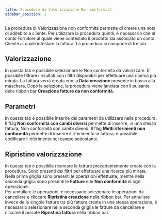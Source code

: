 ```yaml
---
title: Procedura di Valorizzazione Non conformità
sidebar_position: 2
---
```


La procedura di Valorizzazione non conformità permette di creare una nota di addebito a cliente.
Per utilizzare la procedura quindi, è necessario che al conto Fornitore al quale viene contestato il prodotto sia associato un conto Cliente al quale intestare la fattura.
La procedura si compone di tre tab.

## Valorizzazione
In questa tab è possibile selezionare le Non conformità da valorizzare. E' possibile filtrare i risultati con i filtri disponibili per effettuare una ricerca più mirata.
La fattura verrà creata con la **Data creazione** presente in basso alla maschera. 
Dopo la selezione, la procedura viene lanciata con il pulsante delle ribbon bar **Creazione fatture da non conformità**. 

## Parametri 
In questa tab è possibile inserire dei parametri da utilizzare nella procedura. 
Il flag **Non conformità con cambi diversi** permette di inserire, in una stessa fattura, Non conformità con cambi diversi.
Il flag **Metti riferimenti non conformità** permette di inserire il riferimento in fattura; è possibile codificare il riferimento nel campo sottostante.

## Ripristino valorizzazione
In questa tab è possibile ricercare le fatture precedentemente create con la procedura.
Sono presenti dei filtri per effettuare una ricerca più mirata.      
Nella prima griglia sono presenti le operazioni effettuate, mentre nella seconda griglia sono presenti le **Fatture** e le **Non conformità** di ogni operazione.       
Per annullare le operazioni, è necessario selezionare le operazioni da cancellare e cliccare **Ripristina creazione** nella ribbon bar. Per annullare invece delle singole fatture tra più fatture create in una stessa operazione, è necessario selezionare nella seconda griglia le fatture da cancellare e cliccare il pulsate **Ripristina fattura** nella ribbon bar.